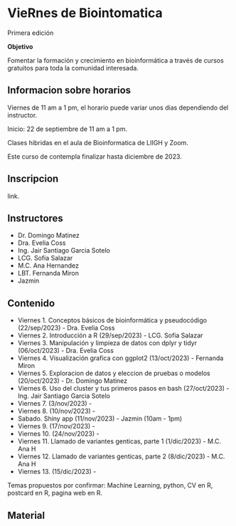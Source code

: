 # VieRnes de Biointomatica

Primera edición

**Objetivo**

Fomentar la formación y crecimiento en bioinformática a través de cursos gratuitos para toda la comunidad interesada.    

## Informacion sobre horarios

Viernes de 11 am a 1 pm, el horario puede variar unos dias dependiendo del instructor.

Inicio: 22 de septiembre de 11 am a 1 pm.

Clases hibridas en el aula de Bioinformatica de LIIGH y Zoom.

Este curso de contempla finalizar hasta diciembre de 2023.

## Inscripcion

link. 

## Instructores

- Dr. Domingo Matinez
- Dra. Evelia Coss
- Ing. Jair Santiago Garcia Sotelo
- LCG. Sofia Salazar
- M.C. Ana Hernandez
- LBT. Fernanda Miron
- Jazmin


## Contenido

- Viernes 1. Conceptos básicos de bioinformática y pseudocódigo (22/sep/2023) - Dra. Evelia Coss
- Viernes 2. Introducción a R (29/sep/2023) - LCG. Sofia Salazar
- Viernes 3. Manipulación y limpieza de datos con dplyr y tidyr (06/oct/2023) - Dra. Evelia Coss
- Viernes 4. Visualización grafica con ggplot2 (13/oct/2023) - Fernanda Miron
- Viernes 5. Exploracion de datos y eleccion de pruebas o modelos (20/oct/2023) - Dr. Domingo Matinez
- Viernes 6. Uso del cluster y tus primeros pasos en bash (27/oct/2023) - Ing. Jair Santiago Garcia Sotelo
- Viernes 7. (3/nov/2023) - 
- Viernes 8. (10/nov/2023) -
- Sabado. Shiny app (11/nov/2023) - Jazmin (10am - 1pm)
- Viernes 9. (17/nov/2023) - 
- Viernes 10. (24/nov/2023) - 
- Viernes 11. Llamado de variantes genticas, parte 1  (1/dic/2023) - M.C. Ana H 
- Viernes 12. Llamado de variantes genticas, parte 2  (8/dic/2023) - M.C. Ana H  
- Viernes 13. (15/dic/2023) -

Temas propuestos por confirmar: Machine Learning, python, CV en R, postcard en R, pagina web en R.

## Material

